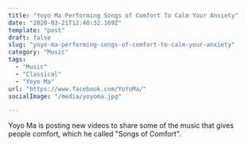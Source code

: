 ```yaml
---
title: "Yoyo Ma Performing Songs of Comfort To Calm Your Anxiety"
date: "2020-03-21T12:40:32.169Z"
template: "post"
draft: false
slug: "yoyo-ma-performing-songs-of-comfort-to-calm-your-anxiety"
category: "Music"
tags:
  - "Music"
  - "Classical"
  - "Yoyo Ma"
url: "https://www.facebook.com/YoYoMa/"
socialImage: "/media/yoyoma.jpg"

---
```


Yoyo Ma is posting new videos to share some of the music that gives people comfort, which he called "Songs of Comfort". 